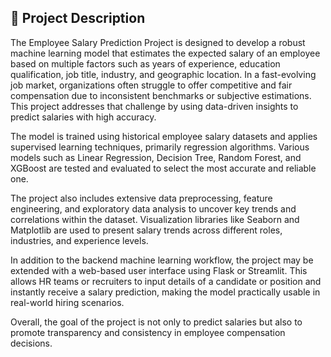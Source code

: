 ## 📌 Project Description

The Employee Salary Prediction Project is designed to develop a robust machine learning model that estimates the expected salary of an employee based on multiple factors such as years of experience, education qualification, job title, industry, and geographic location. In a fast-evolving job market, organizations often struggle to offer competitive and fair compensation due to inconsistent benchmarks or subjective estimations. This project addresses that challenge by using data-driven insights to predict salaries with high accuracy.

The model is trained using historical employee salary datasets and applies supervised learning techniques, primarily regression algorithms. Various models such as Linear Regression, Decision Tree, Random Forest, and XGBoost are tested and evaluated to select the most accurate and reliable one.

The project also includes extensive data preprocessing, feature engineering, and exploratory data analysis to uncover key trends and correlations within the dataset. Visualization libraries like Seaborn and Matplotlib are used to present salary trends across different roles, industries, and experience levels.

In addition to the backend machine learning workflow, the project may be extended with a web-based user interface using Flask or Streamlit. This allows HR teams or recruiters to input details of a candidate or position and instantly receive a salary prediction, making the model practically usable in real-world hiring scenarios.

Overall, the goal of the project is not only to predict salaries but also to promote transparency and consistency in employee compensation decisions.
